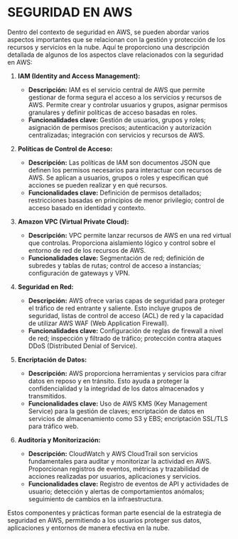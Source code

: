 # SEGURIDAD EN AWS

Dentro del contexto de seguridad en AWS, se pueden abordar varios aspectos importantes que se relacionan con la gestión y protección de los recursos y servicios en la nube. Aquí te proporciono una descripción detallada de algunos de los aspectos clave relacionados con la seguridad en AWS:

1. **IAM (Identity and Access Management):**
   - **Descripción:** IAM es el servicio central de AWS que permite gestionar de forma segura el acceso a los servicios y recursos de AWS. Permite crear y controlar usuarios y grupos, asignar permisos granulares y definir políticas de acceso basadas en roles.
   - **Funcionalidades clave:** Gestión de usuarios, grupos y roles; asignación de permisos precisos; autenticación y autorización centralizadas; integración con servicios y recursos de AWS.

2. **Políticas de Control de Acceso:**
   - **Descripción:** Las políticas de IAM son documentos JSON que definen los permisos necesarios para interactuar con recursos de AWS. Se aplican a usuarios, grupos o roles y especifican qué acciones se pueden realizar y en qué recursos.
   - **Funcionalidades clave:** Definición de permisos detallados; restricciones basadas en principios de menor privilegio; control de acceso basado en identidad y contexto.

3. **Amazon VPC (Virtual Private Cloud):**
   - **Descripción:** VPC permite lanzar recursos de AWS en una red virtual que controlas. Proporciona aislamiento lógico y control sobre el entorno de red de los recursos de AWS.
   - **Funcionalidades clave:** Segmentación de red; definición de subredes y tablas de rutas; control de acceso a instancias; configuración de gateways y VPN.

4. **Seguridad en Red:**
   - **Descripción:** AWS ofrece varias capas de seguridad para proteger el tráfico de red entrante y saliente. Esto incluye grupos de seguridad, listas de control de acceso (ACL) de red y la capacidad de utilizar AWS WAF (Web Application Firewall).
   - **Funcionalidades clave:** Configuración de reglas de firewall a nivel de red; inspección y filtrado de tráfico; protección contra ataques DDoS (Distributed Denial of Service).

5. **Encriptación de Datos:**
   - **Descripción:** AWS proporciona herramientas y servicios para cifrar datos en reposo y en tránsito. Esto ayuda a proteger la confidencialidad y la integridad de los datos almacenados y transmitidos.
   - **Funcionalidades clave:** Uso de AWS KMS (Key Management Service) para la gestión de claves; encriptación de datos en servicios de almacenamiento como S3 y EBS; encriptación SSL/TLS para tráfico web.

6. **Auditoría y Monitorización:**
   - **Descripción:** CloudWatch y AWS CloudTrail son servicios fundamentales para auditar y monitorizar la actividad en AWS. Proporcionan registros de eventos, métricas y trazabilidad de acciones realizadas por usuarios, aplicaciones y servicios.
   - **Funcionalidades clave:** Registro de eventos de API y actividades de usuario; detección y alertas de comportamientos anómalos; seguimiento de cambios en la infraestructura.

Estos componentes y prácticas forman parte esencial de la estrategia de seguridad en AWS, permitiendo a los usuarios proteger sus datos, aplicaciones y entornos de manera efectiva en la nube.
